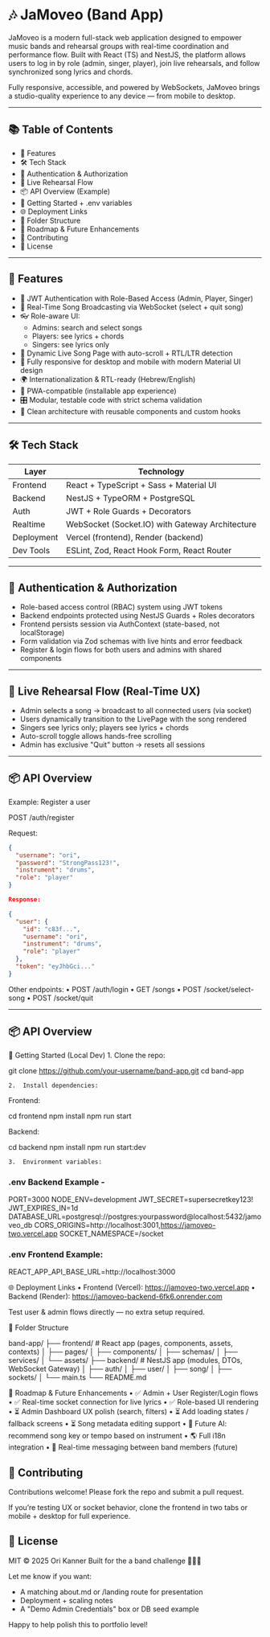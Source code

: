 # 🎶 JaMoveo (Band App)

JaMoveo is a modern full-stack web application designed to empower music bands and rehearsal groups with real-time coordination and performance flow. Built with React (TS) and NestJS, the platform allows users to log in by role (admin, singer, player), join live rehearsals, and follow synchronized song lyrics and chords.

Fully responsive, accessible, and powered by WebSockets, JaMoveo brings a studio-quality experience to any device — from mobile to desktop.

---

## 📚 Table of Contents

- 🚀 Features
- 🛠 Tech Stack
- 🔐 Authentication & Authorization
- 🧪 Live Rehearsal Flow
- 📦 API Overview (Example)
- 🧰 Getting Started + .env variables
- 🌐 Deployment Links
- 🧩 Folder Structure
- 🧠 Roadmap & Future Enhancements
- 🤝 Contributing
- 📄 License

---

## 🚀 Features

- 🔐 JWT Authentication with Role-Based Access (Admin, Player, Singer)
- 🎼 Real-Time Song Broadcasting via WebSocket (select + quit song)
- 👓 Role-aware UI:
  - Admins: search and select songs
  - Players: see lyrics + chords
  - Singers: see lyrics only
- 💬 Dynamic Live Song Page with auto-scroll + RTL/LTR detection
- 📱 Fully responsive for desktop and mobile with modern Material UI design
- 🌍 Internationalization & RTL-ready (Hebrew/English)
- 🎥 PWA-compatible (installable app experience)
- 🎛️ Modular, testable code with strict schema validation
- 📑 Clean architecture with reusable components and custom hooks

---

## 🛠 Tech Stack

| Layer       | Technology                                      |
|-------------|--------------------------------------------------|
| Frontend    | React + TypeScript + Sass + Material UI          |
| Backend     | NestJS + TypeORM + PostgreSQL                    |
| Auth        | JWT + Role Guards + Decorators                   |
| Realtime    | WebSocket (Socket.IO) with Gateway Architecture  |
| Deployment  | Vercel (frontend), Render (backend)              |
| Dev Tools   | ESLint, Zod, React Hook Form, React Router       |

---

## 🔐 Authentication & Authorization

- Role-based access control (RBAC) system using JWT tokens
- Backend endpoints protected using NestJS Guards + Roles decorators
- Frontend persists session via AuthContext (state-based, not localStorage)
- Form validation via Zod schemas with live hints and error feedback
- Register & login flows for both users and admins with shared components

---

## 🧪 Live Rehearsal Flow (Real-Time UX)

- Admin selects a song → broadcast to all connected users (via socket)
- Users dynamically transition to the LivePage with the song rendered
- Singers see lyrics only; players see lyrics + chords
- Auto-scroll toggle allows hands-free scrolling
- Admin has exclusive "Quit" button → resets all sessions

---

## 📦 API Overview

Example: Register a user

POST /auth/register

Request:

```json
{
  "username": "ori",
  "password": "StrongPass123!",
  "instrument": "drums",
  "role": "player"
}

Response:

{
  "user": {
    "id": "c83f...",
    "username": "ori",
    "instrument": "drums",
    "role": "player"
  },
  "token": "eyJhbGci..."
}
```

Other endpoints:
	•	POST /auth/login
	•	GET /songs
	•	POST /socket/select-song
	•	POST /socket/quit

---

## 📦 API Overview
🧰 Getting Started (Local Dev)
	1.	Clone the repo:

git clone https://github.com/your-username/band-app.git
cd band-app

	2.	Install dependencies:

Frontend:

cd frontend
npm install
npm run start

Backend:

cd backend
npm install
npm run start:dev

	3.	Environment variables:

### .env Backend Example - 

PORT=3000
NODE_ENV=development
JWT_SECRET=supersecretkey123!
JWT_EXPIRES_IN=1d
DATABASE_URL=postgresql://postgres:yourpassword@localhost:5432/jamoveo_db
CORS_ORIGINS=http://localhost:3001,https://jamoveo-two.vercel.app
SOCKET_NAMESPACE=/socket

### .env Frontend Example: 
REACT_APP_API_BASE_URL=http://localhost:3000

🌐 Deployment Links
	•	Frontend (Vercel): https://jamoveo-two.vercel.app
	•	Backend (Render): https://jamoveo-backend-6fk6.onrender.com

Test user & admin flows directly — no extra setup required.


🧩 Folder Structure

band-app/
├── frontend/                # React app (pages, components, assets, contexts)
│   ├── pages/
│   ├── components/
│   ├── schemas/
│   ├── services/
│   └── assets/
├── backend/                 # NestJS app (modules, DTOs, WebSocket Gateway)
│   ├── auth/
│   ├── user/
│   ├── song/
│   ├── sockets/
│   └── main.ts
└── README.md

🧠 Roadmap & Future Enhancements
	•	✅ Admin + User Register/Login flows
	•	✅ Real-time socket connection for live lyrics
	•	✅ Role-based UI rendering
	•	⏳ Admin Dashboard UX polish (search, filters)
	•	⏳ Add loading states / fallback screens
	•	⏳ Song metadata editing support
	•	🧠 Future AI: recommend song key or tempo based on instrument
	•	🌎 Full i18n integration
	•	💬 Real-time messaging between band members (future)

## 🤝 Contributing

Contributions welcome! Please fork the repo and submit a pull request.

If you’re testing UX or socket behavior, clone the frontend in two tabs or mobile + desktop for full experience.

## 📄 License

MIT © 2025 Ori Kanner
Built for the a band challenge 🎸🎹🎤

Let me know if you want:
- A matching about.md or /landing route for presentation
- Deployment + scaling notes
- A "Demo Admin Credentials" box or DB seed example

Happy to help polish this to portfolio level!